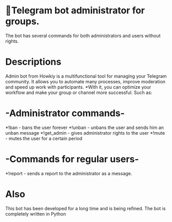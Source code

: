 # 🤖Telegram bot administrator for groups.
The bot has several commands for both administrators and users without rights.

# Descriptions
Admin bot from Howkiy is a multifunctional tool for managing your Telegram community. 
It allows you to automate many processes, improve moderation and speed up work with participants. 
*With it, you can optimize your workflow and make your group or channel more successful.
Such as:
# -Administrator commands-
*!ban - bans the user forever
*!unban - unbans the user and sends him an unban message
*!get_admin - gives administrator rights to the user
*!mute - mutes the user for a certain period
# -Commands for regular users-
*!report - sends a report to the administrator as a message.

# Also
This bot has been developed for a long time and is being refined.
The bot is completely written in Python
